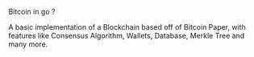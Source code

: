 Bitcoin in go ?


A basic implementation of a Blockchain based off of Bitcoin Paper, with features like Consensus Algorithm, Wallets, Database, Merkle Tree and many more.
